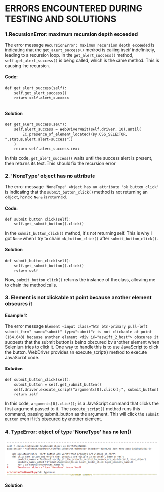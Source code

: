 # ERRORS ENCOUNTERED DURING TESTING AND SOLUTIONS
### 1.RecursionError: maximum recursion depth exceeded

The error message `RecursionError: maximum recursion depth exceeded` is indicating that the `get_alert_success()` method is calling itself indefinitely, leading to a recursion loop.
In the `get_alert_success()` method,   `self.get_alert_success()` is being called, which is the same method. This is causing the recursion.

#### Code: 
```
def get_alert_success(self):
    self.get_alert_success()
    return self.alert_success


```

#### Solution:
```
def get_alert_success(self):
    self.alert_success = WebDriverWait(self.driver, 10).until(
        EC.presence_of_element_located((By.CSS_SELECTOR, ".status.alert.alert-success"))
    )
    return self.alert_success.text
```
In this code, `get_alert_success()` waits until the success alert is present, then returns its text. This should fix the recursion error

### 2. 'NoneType' object has no attribute
The error message ` 'NoneType' object has no attribute 'ok_button_click' ` is indicating that the `submit_button_click()` method is not returning an object, hence `None` is returned.

#### Code: 
```
def submit_button_click(self):
    self.get_submit_button().click()
```
In the `submit_button_click()` method, it's not returning self. This is why I got `None` when I try to chain `ok_button_click()` after `submit_button_click()`.

#### Solution:
```
def submit_button_click(self):
    self.get_submit_button().click()
    return self
```
Now, `submit_button_click()` returns the instance of the class, allowing me to chain the method calls.

### 3. Element is not clickable at point because another element obscures it
#### Example 1:
The error message `Element <input class="btn btn-primary pull-left submit_form" name="submit" type="submit"> is not clickable at point (164,643) because another element <div id="aswift_2_host"> obscures it ` suggests that the submit button is being obscured by another element when Selenium tries to click it.
One way to handle this is to use JavaScript to click the button. WebDriver provides an execute_script() method to execute JavaScript code.
#### Solution: 
```
def submit_button_click(self):
    submit_button = self.get_submit_button()
    self.driver.execute_script("arguments[0].click();", submit_button)
    return self
```
In this code, `arguments[0].click();` is a JavaScript command that clicks the first argument passed to it. The `execute_script()` method runs this command, passing submit_button as the argument. This will click the `submit button` even if it's obscured by another element.


### 4.  TypeError: object of type 'NoneType' has no len()
![Error](src/resources/images/Error1.png)

#### Solution:

